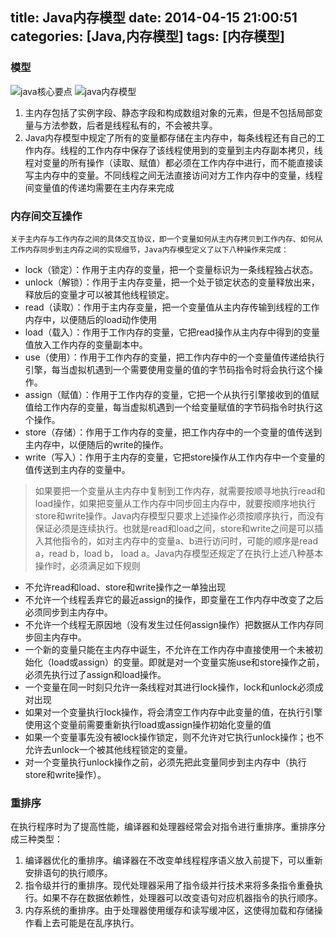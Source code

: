 title: Java内存模型
date: 2014-04-15 21:00:51
categories: [Java,内存模型]
tags: [内存模型]
---
### 模型
![java核心要点](http://7xrkr6.com1.z0.glb.clouddn.com/16-5-4/73912420.jpg)
![java内存模型](http://7xrkr6.com1.z0.glb.clouddn.com/16-4-15/55500961.jpg)
1. 主内存包括了实例字段、静态字段和构成数组对象的元素，但是不包括局部变量与方法参数，后者是线程私有的，不会被共享。
2. Java内存模型中规定了所有的变量都存储在主内存中，每条线程还有自己的工作内存。线程的工作内存中保存了该线程使用到的变量到主内存副本拷贝，线程对变量的所有操作（读取、赋值）都必须在工作内存中进行，而不能直接读写主内存中的变量。不同线程之间无法直接访问对方工作内存中的变量，线程间变量值的传递均需要在主内存来完成
### 内存间交互操作
    关于主内存与工作内存之间的具体交互协议，即一个变量如何从主内存拷贝到工作内存、如何从工作内存同步到主内存之间的实现细节，Java内存模型定义了以下八种操作来完成：

 * lock（锁定）：作用于主内存的变量，把一个变量标识为一条线程独占状态。
 * unlock（解锁）：作用于主内存变量，把一个处于锁定状态的变量释放出来，释放后的变量才可以被其他线程锁定。
 * read（读取）：作用于主内存变量，把一个变量值从主内存传输到线程的工作内存中，以便随后的load动作使用
 * load（载入）：作用于工作内存的变量，它把read操作从主内存中得到的变量值放入工作内存的变量副本中。
 * use（使用）：作用于工作内存的变量，把工作内存中的一个变量值传递给执行引擎，每当虚拟机遇到一个需要使用变量的值的字节码指令时将会执行这个操作。
 * assign（赋值）：作用于工作内存的变量，它把一个从执行引擎接收到的值赋值给工作内存的变量，每当虚拟机遇到一个给变量赋值的字节码指令时执行这个操作。
 * store（存储）：作用于工作内存的变量，把工作内存中的一个变量的值传送到主内存中，以便随后的write的操作。
 * write（写入）：作用于主内存的变量，它把store操作从工作内存中一个变量的值传送到主内存的变量中。

> 如果要把一个变量从主内存中复制到工作内存，就需要按顺寻地执行read和load操作，如果把变量从工作内存中同步回主内存中，就要按顺序地执行store和write操作。Java内存模型只要求上述操作必须按顺序执行，而没有保证必须是连续执行。也就是read和load之间，store和write之间是可以插入其他指令的，如对主内存中的变量a、b进行访问时，可能的顺序是read a，read b，load b， load a。Java内存模型还规定了在执行上述八种基本操作时，必须满足如下规则

 - 不允许read和load、store和write操作之一单独出现
 - 不允许一个线程丢弃它的最近assign的操作，即变量在工作内存中改变了之后必须同步到主内存中。
 - 不允许一个线程无原因地（没有发生过任何assign操作）把数据从工作内存同步回主内存中。
 - 一个新的变量只能在主内存中诞生，不允许在工作内存中直接使用一个未被初始化（load或assign）的变量。即就是对一个变量实施use和store操作之前，必须先执行过了assign和load操作。
 - 一个变量在同一时刻只允许一条线程对其进行lock操作，lock和unlock必须成对出现
 - 如果对一个变量执行lock操作，将会清空工作内存中此变量的值，在执行引擎使用这个变量前需要重新执行load或assign操作初始化变量的值
 - 如果一个变量事先没有被lock操作锁定，则不允许对它执行unlock操作；也不允许去unlock一个被其他线程锁定的变量。
 - 对一个变量执行unlock操作之前，必须先把此变量同步到主内存中（执行store和write操作）。

### 重排序
在执行程序时为了提高性能，编译器和处理器经常会对指令进行重排序。重排序分成三种类型：
1. 编译器优化的重排序。编译器在不改变单线程程序语义放入前提下，可以重新安排语句的执行顺序。
2. 指令级并行的重排序。现代处理器采用了指令级并行技术来将多条指令重叠执行。如果不存在数据依赖性，处理器可以改变语句对应机器指令的执行顺序。
3. 内存系统的重排序。由于处理器使用缓存和读写缓冲区，这使得加载和存储操作看上去可能是在乱序执行。
